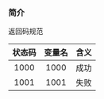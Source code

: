 ### 简介

返回码规范

| 状态码 | 变量名 | 含义 |
| :---: | :---: | :---: |
|  1000  |  1000  | 成功 |
|  1001  |  1001  | 失败 |
